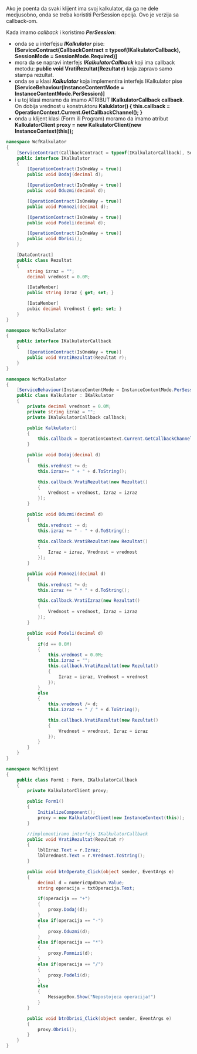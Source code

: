 Ako je poenta da svaki klijent ima svoj kalkulator, da ga ne dele medjusobno, onda se treba koristiti PerSession opcija. Ovo je verzija sa callback-om. 

Kada imamo _callback_ i koristimo **_PerSession_**:
* onda se u interfejsu **_IKalkulator_** pise: **[ServiceContract(CallbackContract = typeof(IKalkulatorCallback), SessionMode = SessionMode.Required)]**
* mora da se napravi interfejs **_IKalkulatorCallback_** koji ima callback metodu: **public void VratiRezultat(Rezultat r)** koja zapravo samo stampa rezultat.
* onda se u klasi **_Kalkulator_** koja implementira interfejs IKalkulator pise **[ServiceBehaviour(InstanceContentMode = InstanceContentMode.PerSession)]**
* i u toj klasi moramo da imamo ATRIBUT **IKalkulatorCallback callback**. On dobija vrednost u konstruktoru **Kaluklator() { this.callback = OperationContext.Current.GetCallbackChannel<IKalkulatorCallback>(); }**
* onda u klijent klasi (Form ili Program) moramo da imamo atribut **KalkulatorClient proxy = new KalkulatorClient(new InstanceContext(this));**
  
```csharp
namespace WcfKalkulator  
{
    [ServiceContract(CallbackContract = typeof(IKalkulatorCallback), SessionMode = SessionMode.Required)]
    public interface IKalkulator 
    {
        [OperationContract(IsOneWay = true)]
        public void Dodaj(decimal d);

        [OperationContract(IsOneWay = true)]
        public void Oduzmi(decimal d);

        [OperationContract(IsOneWay = true)]
        public void Pomnozi(decimal d);

        [OperationContract(IsOneWay = true)]
        public void Podeli(decimal d);

        [OperationContract(IsOneWay = true)]
        public void Obrisi();
    }

    [DataContract]
    public class Rezultat
    {
        string izraz = "";
        decimal vrednost = 0.0M;

        [DataMember]
        public string Izraz { get; set; }

        [DataMember]
        pubic decimal Vrednost { get; set; }
    }
}

namespace WcfKalkulator  
{
    public interface IKalkulatorCallback 
    {
        [OperationContract(IsOneWay = true)]
        public void VratiRezultat(Rezultat r);
    }
}

namespace WcfKalkulator
{
    [ServiceBehaviour(InstanceContentMode = InstanceContentMode.PerSession)]
    public class Kalkulator : IKalkulator
    {
        private decimal vrednost = 0.0M;
        private string izraz = "";
        private IKalukulatorCallback callback;

        public Kalkulator()
        {
            this.callback = OperationContext.Current.GetCallbackChannel<IKalkulatorCallback>();
        }

        public void Dodaj(decimal d)
        {
            this.vrednost += d;
            this.izraz+= " + " + d.ToString();

            this.callback.VratiRezultat(new Rezultat()
            {
                Vrednost = vrednost, Izraz = izraz
            });
        }

        public void Oduzmi(decimal d)
        {
            this.vrednost -= d;
            this.izraz += " - " + d.ToString();

            this.callback.VratiRezultat(new Rezultat()
            {
                Izraz = izraz, Vrednost = vrednost
            });
        }

        public void Pomnozi(decimal d)
        {
            this.vrednost *= d;
            this.izraz += " * " + d.ToString();

            this.callback.VratiIzraz(new Rezultat()
            {
                Vrednost = vrednost, Izraz = izraz
            });
        }

        public void Podeli(decimal d)
        {
            if(d == 0.0M)
            {
                this.vrednost = 0.0M;
                this.izraz = "";
                this.callback.VratiRezultat(new Rezultat()
                {
                    Izraz = izraz, Vrednost = vrednost
                });
            }
            else 
            {
                this.vrednost /= d;
                this.izraz += " / " + d.ToString();

                this.callback.VratiRezultat(new Rezultat()
                {
                    Vrednost = vrednost, Izraz = izraz
                });
            }
        }
    }
}

namespace WcfKlijent
{
    public class Form1 : Form, IKalkulatorCallback 
    {
        private KalkulatorClient proxy;

        public Form1()
        {
            InitializeComponent();
            proxy = new KalkulatorClient(new InstanceContext(this));
        }

        //implementiramo interfejs IKalkulatorCallback
        public void VratiRezultat(Rezultat r)
        {
            lblIzraz.Text = r.Izraz;
            lblVrednost.Text = r.Vrednost.ToString();
        }

        public void btnOperate_Click(object sender, EventArgs e)
        {
            decimal d = numericUpdDown.Value;
            string operacija = txtOperacija.Text;

            if(operacija == "+")
            {
                proxy.Dodaj(d);
            }
            else if(operacija == "-")
            {
                proxy.Oduzmi(d);
            }
            else if(operacija == "*")
            {
                proxy.Pomnizi(d);
            }
            else if(operacija == "/")
            {
                proxy.Podeli(d);
            }
            else 
            {
                MessageBox.Show("Nepostojeca operacija!")
            }
        }

        public void btnObrisi_Click(object sender, EventArgs e)
        {
            proxy.Obrisi();
        }
    }
}
```
